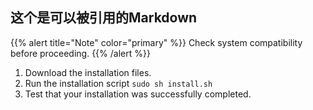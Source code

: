 ## 这个是可以被引用的Markdown
{{% alert title="Note" color="primary" %}}
Check system compatibility before proceeding.
{{% /alert %}}
1.  Download the installation files.
1.  Run the installation script
    `sudo sh install.sh`
1.  Test that your installation was successfully completed.
